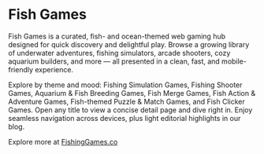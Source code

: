 # Fish Games

Fish Games is a curated, fish- and ocean-themed web gaming hub designed for quick discovery and delightful play. Browse a growing library of underwater adventures, fishing simulators, arcade shooters, cozy aquarium builders, and more — all presented in a clean, fast, and mobile-friendly experience.

Explore by theme and mood: Fishing Simulation Games, Fishing Shooter Games, Aquarium & Fish Breeding Games, Fish Merge Games, Fish Action & Adventure Games, Fish-themed Puzzle & Match Games, and Fish Clicker Games. Open any title to view a concise detail page and dive right in. Enjoy seamless navigation across devices, plus light editorial highlights in our blog.

Explore more at [FishingGames.co](https://fishinggames.co)
